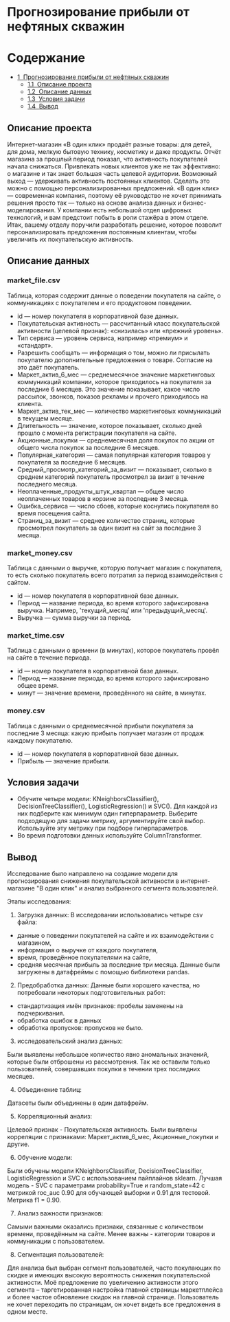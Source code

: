 # Прогнозирование прибыли от нефтяных скважин
<h1>Содержание<span class="tocSkip"></span></h1>
<div class="toc"><ul class="toc-item"><li><span><a href="#Прогнозирование-прибыли-от-нефтяных-скважин" data-toc-modified-id="Прогнозирование-прибыли-от-нефтяных-скважин-1"><span class="toc-item-num">1&nbsp;&nbsp;</span>Прогнозирование прибыли от нефтяных скважин</a></span><ul class="toc-item"><li><span><a href="#Описание-проекта" data-toc-modified-id="Описание-проекта-1.1"><span class="toc-item-num">1.1&nbsp;&nbsp;</span>Описание проекта</a></span></li><li><span><a href="#Описание-данных" data-toc-modified-id="Описание-данных-1.2"><span class="toc-item-num">1.2&nbsp;&nbsp;</span>Описание данных</a></span></li><li><span><a href="#Условия-задачи" data-toc-modified-id="Условия-задачи-1.3"><span class="toc-item-num">1.3&nbsp;&nbsp;</span>Условия задачи</a></span></li><li><span><a href="#Вывод" data-toc-modified-id="Вывод-1.4"><span class="toc-item-num">1.4&nbsp;&nbsp;</span>Вывод</a></span></li></ul></li></ul></div>









## Описание проекта
Интернет-магазин «В один клик» продаёт разные товары: для детей, для дома, мелкую бытовую технику, косметику и даже продукты. Отчёт магазина за прошлый период показал, что активность покупателей начала снижаться. Привлекать новых клиентов уже не так эффективно: о магазине и так знает большая часть целевой аудитории. Возможный выход — удерживать активность постоянных клиентов. Сделать это можно с помощью персонализированных предложений.
«В один клик» — современная компания, поэтому её руководство не хочет принимать решения просто так — только на основе анализа данных и бизнес-моделирования. У компании есть небольшой отдел цифровых технологий, и вам предстоит побыть в роли стажёра в этом отделе. 
Итак, вашему отделу поручили разработать решение, которое позволит персонализировать предложения постоянным клиентам, чтобы увеличить их покупательскую активность.


## Описание данных


### market_file.csv
Таблица, которая содержит данные о поведении покупателя на сайте, о коммуникациях с покупателем и его продуктовом поведении.
-	id — номер покупателя в корпоративной базе данных.
-	Покупательская активность — рассчитанный класс покупательской активности (целевой признак): «снизилась» или «прежний уровень».
-	Тип сервиса — уровень сервиса, например «премиум» и «стандарт».
-	Разрешить сообщать — информация о том, можно ли присылать покупателю дополнительные предложения о товаре. Согласие на это даёт покупатель.
-	Маркет_актив_6_мес — среднемесячное значение маркетинговых коммуникаций компании, которое приходилось на покупателя за последние 6 месяцев. Это значение показывает, какое число рассылок, звонков, показов рекламы и прочего приходилось на клиента.
-	Маркет_актив_тек_мес — количество маркетинговых коммуникаций в текущем месяце.
-	Длительность — значение, которое показывает, сколько дней прошло с момента регистрации покупателя на сайте.
-	Акционные_покупки — среднемесячная доля покупок по акции от общего числа покупок за последние 6 месяцев.
-	Популярная_категория — самая популярная категория товаров у покупателя за последние 6 месяцев.
- Средний_просмотр_категорий_за_визит — показывает, сколько в среднем категорий покупатель просмотрел за визит в течение последнего месяца.
-	Неоплаченные_продукты_штук_квартал — общее число неоплаченных товаров в корзине за последние 3 месяца.
-	Ошибка_сервиса — число сбоев, которые коснулись покупателя во время посещения сайта.
-	Страниц_за_визит — среднее количество страниц, которые просмотрел покупатель за один визит на сайт за последние 3 месяца.

  
### market_money.csv
Таблица с данными о выручке, которую получает магазин с покупателя, то есть сколько покупатель всего потратил за период взаимодействия с сайтом.
-	id — номер покупателя в корпоративной базе данных.
-	Период — название периода, во время которого зафиксирована выручка. Например, 'текущий_месяц' или 'предыдущий_месяц'.
-	Выручка — сумма выручки за период.

### market_time.csv
Таблица с данными о времени (в минутах), которое покупатель провёл на сайте в течение периода.
-	id — номер покупателя в корпоративной базе данных.
-	Период — название периода, во время которого зафиксировано общее время.
-	минут — значение времени, проведённого на сайте, в минутах.

### money.csv
Таблица с данными о среднемесячной прибыли покупателя за последние 3 месяца: какую прибыль получает магазин от продаж каждому покупателю.
-	id — номер покупателя в корпоративной базе данных.
-	Прибыль — значение прибыли.




## Условия задачи
- Обучите четыре модели: KNeighborsClassifier(), DecisionTreeClassifier(), LogisticRegression() и  SVC(). Для каждой из них подберите как минимум один гиперпараметр. Выберите подходящую для задачи метрику, аргументируйте свой выбор. Используйте эту метрику при подборе гиперпараметров.
- Во время подготовки данных используйте ColumnTransformer.
  
## Вывод
Исследование было направлено на создание модели для прогнозирования снижения покупательской активности в интернет-магазине "В один клик" и анализ выбранного сегмента пользователей.

Этапы исследования:

1. Загрузка данных:
В исследовании использовались четыре csv файла:

* данные о поведении покупателей на сайте и их взаимодействии с магазином,
* информация о выручке от каждого покупателя,
* время, проведённое покупателями на сайте,
* средняя месячная прибыль за последние три месяца. Данные были загружены в датафреймы с помощью библиотеки pandas.

2. Предобработка данных:
Данные были хорошего качества, но потребовали некоторых подготовительных работ:

* стандартизация имён признаков: пробелы заменены на подчеркивания.
* обработка ошибок в данных
* обработка пропусков: пропусков не было.

3. исследовательский анализ данных:

Были выявлены небольшое количество явно аномальных значений, которые были отброшены из рассмотрения. Так же оставили только пользователей, совершавших покупки в течении трех последних месяцев.

4. Объединение таблиц:

Датасеты были объединены в один датафрейм.

5. Корреляционный анализ:

Целевой признак - Покупательская активность. Были выявлены корреляции с признаками: Маркет_актив_6_мес, Акционные_покупки и другие.

6. Обучение модели:

Были обучены модели KNeighborsClassifier, DecisionTreeClassifier, LogisticRegression и SVC с использованием пайплайнов sklearn. Лучшая модель - SVC с параметрами probability=True и random_state=42 с метрикой roc_auc 0.90 для обучающей выборки и 0.91 для тестовой. Метрика f1 = 0.90.

7. Анализ важности признаков:

Самыми важными оказались признаки, связанные с количеством времени, проведённым на сайте. Менее важны - категории товаров и коммуникации с пользователем.

8. Сегментация пользователей:

Для анализа был выбран сегмент пользователей, часто покупающих по скидке и имеющих высокую вероятность снижения покупательской активности. Моё предложение по увеличению активности этого сегмента – таргетированная настройка главной страницы маркетплейса и более частое обновление скидок на главной странице. Пользователь не хочет переходить по страницам, он хочет видеть все предложения в одном месте.   
